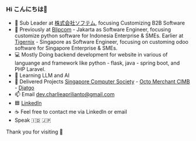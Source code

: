 ### Hi こんにちは👋
- 🔭 Sub Leader at [株式会社ソフテム](https://www.softem.co.jp/), focusing Customizing B2B Software 
- 💼 Previously at [Blipcom](https://www.blipcom.com/about_us/) - Jakarta as Software Engineer, focusing customize python software for Indonesia Enterprise & SMEs. 
      Earlier at [Tigernix](https://www.tigernix.com/about-us) - Singapore as Software Engineer, focusing on customing odoo software for Singapore Enterprise & SMEs.
- 💻 Mostly Doing backend development for website in various of languange and framework like python - flask, java - spring boot, and PHP Laravel. 
- 👀 Learning LLM and AI
- 🚀 Delivered Projects [Singapore Computer Society](https://wwww.scs.org.sg/) - [Octo Merchant CIMB](https://www.cimbniaga.co.id/id/personal/digital-banking/octo-merchant) - [Djatgo](https://djatgo.id/)
- 📫 Email dev.charlieaprilianto@gmail.com
- 🟦 [LinkedIn](https://www.linkedin.com/in/charlie-aprilianto/)
- ☕ Feel free to contact me via Linkedln or email 
- Speak 🇮🇩 🇯🇵 

Thank you for visiting 🙌 
